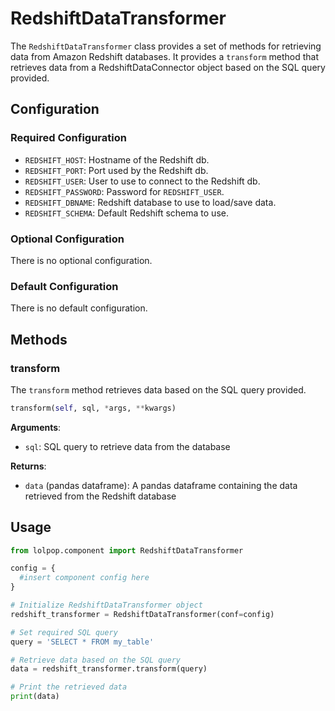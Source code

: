 # RedshiftDataTransformer


The `RedshiftDataTransformer` class provides a set of methods for retrieving data from Amazon Redshift databases. It provides a `transform` method that retrieves data from a RedshiftDataConnector object based on the SQL query provided.

## Configuration 

### Required Configuration

- `REDSHIFT_HOST`: Hostname of the Redshift db.
- `REDSHIFT_PORT`: Port used by the Redshift db.
- `REDSHIFT_USER`: User to use to connect to the Redshift db.
- `REDSHIFT_PASSWORD`: Password for `REDSHIFT_USER`.
- `REDSHIFT_DBNAME`: Redshift database to use to load/save data. 
- `REDSHIFT_SCHEMA`: Default Redshift schema to use. 

### Optional Configuration 

There is no optional configuration. 

### Default Configuration 
There is no default configuration. 

## Methods

### transform 
The `transform` method retrieves data based on the SQL query provided.


```python 
transform(self, sql, *args, **kwargs)
```

**Arguments**: 

- `sql`: SQL query to retrieve data from the database

**Returns**:

  * `data` (pandas dataframe): A pandas dataframe containing the data retrieved from the Redshift database


## Usage

```python
from lolpop.component import RedshiftDataTransformer

config = {
  #insert component config here 
}

# Initialize RedshiftDataTransformer object
redshift_transformer = RedshiftDataTransformer(conf=config)

# Set required SQL query
query = 'SELECT * FROM my_table'

# Retrieve data based on the SQL query
data = redshift_transformer.transform(query)

# Print the retrieved data
print(data)
```